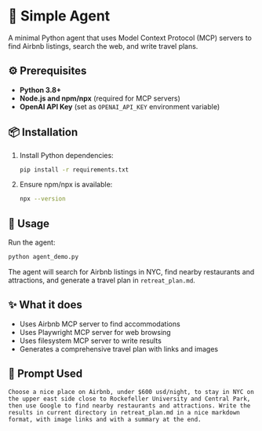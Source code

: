 # 🤖 Simple Agent

A minimal Python agent that uses Model Context Protocol (MCP) servers to find Airbnb listings, search the web, and write travel plans.

## ⚙️ Prerequisites

- **Python 3.8+**
- **Node.js and npm/npx** (required for MCP servers)
- **OpenAI API Key** (set as `OPENAI_API_KEY` environment variable)

## 📦 Installation

1. Install Python dependencies:

   ```bash
   pip install -r requirements.txt
   ```

2. Ensure npm/npx is available:

   ```bash
   npx --version
   ```

## 🚀 Usage

Run the agent:

```bash
python agent_demo.py
```

The agent will search for Airbnb listings in NYC, find nearby restaurants and attractions, and generate a travel plan in `retreat_plan.md`.

## ✨ What it does

- Uses Airbnb MCP server to find accommodations
- Uses Playwright MCP server for web browsing
- Uses filesystem MCP server to write results
- Generates a comprehensive travel plan with links and images

## 💬 Prompt Used

```text
Choose a nice place on Airbnb, under $600 usd/night, to stay in NYC on the upper east side close to Rockefeller University and Central Park, then use Google to find nearby restaurants and attractions. Write the results in current directory in retreat_plan.md in a nice markdown format, with image links and with a summary at the end.
```
